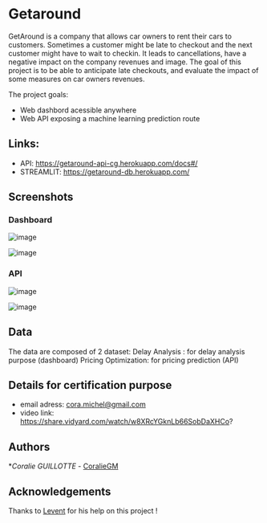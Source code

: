 # Getaround
GetAround is a company that allows car owners to rent their cars to customers. Sometimes a customer might be late to checkout and the next customer might have to wait to checkin. It leads to cancellations, have a negative impact on the company revenues and image. The goal of this project is to be able to anticipate late checkouts, and evaluate the impact of some measures on car owners revenues.

The project goals:
* Web dashbord acessible anywhere
* Web API exposing a machine learning prediction route 

## Links:

* API: https://getaround-api-cg.herokuapp.com/docs#/
* STREAMLIT: https://getaround-db.herokuapp.com/

## Screenshots
### Dashboard
![image](https://user-images.githubusercontent.com/96189514/198040715-19549854-f69a-4c07-8694-957e067bac99.png)

![image](https://user-images.githubusercontent.com/96189514/198041158-e1a60ada-81f3-4273-8294-5638f80e514f.png)

### API
![image](https://user-images.githubusercontent.com/96189514/198041499-7818359b-d2b2-4ecb-8ab9-6e17b96ea5a0.png)

![image](https://user-images.githubusercontent.com/96189514/198041724-d8b6ea05-5a34-487d-a98b-e49d3bd19467.png)


## Data

The data are composed of 2 dataset:
Delay Analysis : for delay analysis purpose (dashboard)
Pricing Optimization: for pricing prediction (API)

## Details for certification purpose

* email adress: cora.michel@gmail.com
* video link: https://share.vidyard.com/watch/w8XRcYGknLb66SobDaXHCo?

## Authors

**Coralie GUILLOTTE* - [CoralieGM](https://github.com/CoralieGM)

## Acknowledgements
Thanks to  [Levent](https://github.com/levist7) for his help on this project !
